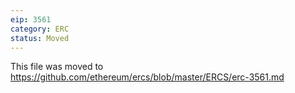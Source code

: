 ```yaml
---
eip: 3561
category: ERC
status: Moved
---
```


This file was moved to https://github.com/ethereum/ercs/blob/master/ERCS/erc-3561.md

